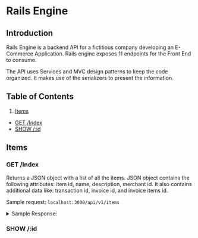 # Rails Engine

## Introduction

Rails Engine is a backend API for a fictitious company developing an E-Commerce Application. Rails engine exposes 11 endpoints for the Front End to consume.

The API uses Services and MVC design patterns to keep the code organized. It makes use of the serializers to present the information. 

## Table of Contents
1. [Items](#items) 
  - [GET /Index](#get-/index)
  - [SHOW /:id](#show-/:id)



## Items
### GET /Index

Returns a JSON object with a list of all the items. JSON object contains the following attributes: item id, name, description, merchant id. 
It also contains additional data like: transaction id, invoice id, and invoice items id.

Sample request: `localhost:3000/api/v1/items`

<details>
  <summary> Sample Response: </summary>
 
 ```json
  {
    "data": [
        {
            "id": "1819",
            "type": "item",
            "attributes": {
                "id": 1819,
                "name": "Item Veritatis Asperiores",
                "description": "Enim est voluptates minus. Repellat ut labore eos eum omnis autem earum. Voluptatibus ratione sed voluptas sunt illum.",
                "unit_price": 516.09,
                "merchant_id": 75
            },
            "relationships": {
                "merchant": {
                    "data": {
                        "id": "75",
                        "type": "merchant"
                    }
                },
                "invoice_items": {
                    "data": [
                        {
                            "id": "8755",
                            "type": "invoice_item"
                        }
                    ]
                },
                "invoices": {
                    "data": [
                        {
                            "id": "1980",
                            "type": "invoice"
                        }
                    ]
                },
                "transactions": {
                    "data": [
                        {
                            "id": "2293",
                            "type": "transaction"
                        },
                        {
                            "id": "2294",
                            "type": "transaction"
                        }
                    ]
                }
            }
        }
        "id": "1313",
        "type": "item",
        "attributes": {
            "id": 1313,
            "name": "Item Impedit Iste",
            "description": "Laborum facilis dignissimos molestiae. Inventore sit et dolor sed. Exercitationem animi mollitia laboriosam. Est illo ullam aliquam qui quisquam. Et dolor maiores recusandae rerum non.",
            "unit_price": 684.91,
            "merchant_id": 58
        },
        "relationships": {
            "merchant": {
                "data": {
                    "id": "58",
                    "type": "merchant"
                }
            },
            "invoice_items": {
                "data": [
                    {
                        "id": "3334",
                        "type": "invoice_item"
                    },
                    {
                        "id": "5538",
                        "type": "invoice_item"
                    },
                    {
                        "id": "7184",
                        "type": "invoice_item"
                    },
                    {
                        "id": "10133",
                        "type": "invoice_item"
                    }
                ]
            },
            "invoices": {
                "data": [
                    {
                        "id": "754",
                        "type": "invoice"
                    },
                    {
                        "id": "1248",
                        "type": "invoice"
                    },
                    {
                        "id": "1617",
                        "type": "invoice"
                    },
                    {
                        "id": "2282",
                        "type": "invoice"
                    }
                ]
            },
            "transactions": {
                "data": [
                    {
                        "id": "884",
                        "type": "transaction"
                    },
                    {
                        "id": "1444",
                        "type": "transaction"
                    },
                    {
                        "id": "1863",
                        "type": "transaction"
                    },
                    {
                        "id": "2651",
                        "type": "transaction"
                    }
                ]
    ]
 }
 ```
</details>

### SHOW /:id



